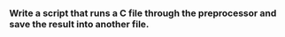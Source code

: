### Write a script that runs a C file through the preprocessor and save the result into another file.
